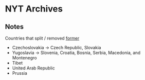 # NYT Archives

## Notes

Countries that split / removed [former](https://en.wikipedia.org/wiki/List_of_former_sovereign_states)

- Czechoslovakia -> Czech Republic, Slovakia
- Yugoslavia -> Slovenia, Croatia, Bosnia, Serbia, Macedonia, and Montenegro
- Tibet
- United Arab Republic
- Prussia
